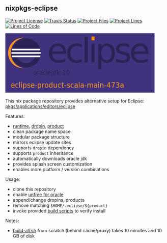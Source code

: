 
## nixpkgs-eclipse

[![Project License][licence_icon]][licence_link]
[![Travis Status][travis_icon]][travis_link]
[![Project Files][tokei_files_icon]][tokei_basic_link]
[![Project Lines][tokei_lines_icon]][tokei_basic_link]
[![Lines of Code][tokei_basic_icon]][tokei_basic_link]

[![Eclipse Splash][splash_icon]][splash_link]

This nix package repository provides alternative setup for Eclipse:
[pkgs/applications/editors/eclipse][nixos_eclipse]

Features:
* [runtime](eclipse/runtime), [dropin](eclipse/dropin), [product](eclipse/product)
* clean package name space
* modular package structure
* mirrors eclipse update sites
* supports `dropin` dependency 
* supports `product` inheritance
* automatically downloads oracle jdk
* provides splash screen customization
* enables more platform / version combinations

Usage:
* clone this repository
* enable [unfree for oracle][wiki_unfree]
* append/change dropins, products
* remove matching `$HOME/.eclipse/${product}`
* invoke provided [build scripts](.build) to verify install

Notes:
* [build-all.sh](.build/build-all.sh) from scratch (behind cache/proxy)
  takes 10 minutes and 10 GB of disk

[nixos_eclipse]: https://github.com/NixOS/nixpkgs/tree/master/pkgs/applications/editors/eclipse

[wiki_unfree]: https://nixos.wiki/wiki/FAQ/How_can_I_install_a_proprietary_or_unfree_package%3F

[splash_icon]: .gitrepo/splash.png
[splash_link]: eclipse

[licence_icon]: https://img.shields.io/github/license/random-nixor/nixpkgs-eclipse.svg?label=License
[licence_link]: http://www.apache.org/licenses/

[travis_icon]: https://travis-ci.org/random-nixor/nixpkgs-eclipse.svg
[travis_link]: https://travis-ci.org/random-nixor/nixpkgs-eclipse/builds

[tokei_files_icon]: https://tokei.rs/b1/github/random-nixor/nixpkgs-eclipse?category=files 
[tokei_lines_icon]: https://tokei.rs/b1/github/random-nixor/nixpkgs-eclipse?category=lines 
[tokei_basic_icon]: https://tokei.rs/b1/github/random-nixor/nixpkgs-eclipse
[tokei_basic_link]: https://github.com/random-nixor/nixpkgs-eclipse 
